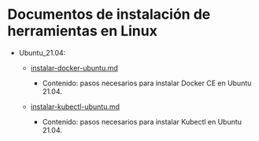 # Documentos de instalación de herramientas en Linux
- Ubuntu_21.04:
    - [instalar-docker-ubuntu.md](https://github.com/pdafigl/docs/blob/9bc5d15d4cc8a29fd28f12c228dec825b5f6d422/Linux/instalar-docker-ubuntu-21.04.md)
        - Contenido: pasos necesarios para instalar Docker CE en Ubuntu 21.04.
    
    - [instalar-kubectl-ubuntu.md](https://github.com/pdafigl/docs/blob/c09ec5ba6c14d0303dc923f7c8f68429f869e9cf/Linux/Ubuntu_21.04/instalaci%C3%B3n-kubectl-ubuntu.md)
        - Contenido: pasos necesarios para instalar Kubectl en Ubuntu 21.04.